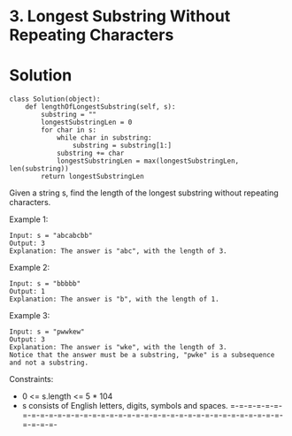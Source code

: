 # 3. Longest Substring Without Repeating Characters

# Solution
```python3
class Solution(object):
    def lengthOfLongestSubstring(self, s):
        substring = ""
        longestSubstringLen = 0
        for char in s:
            while char in substring:
                substring = substring[1:]
            substring += char
            longestSubstringLen = max(longestSubstringLen, len(substring))
        return longestSubstringLen
```

Given a string s, find the length of the longest
substring
without repeating characters.

Example 1:
```
Input: s = "abcabcbb"
Output: 3
Explanation: The answer is "abc", with the length of 3.
```
Example 2:
```
Input: s = "bbbbb"
Output: 1
Explanation: The answer is "b", with the length of 1.
```
Example 3:
```
Input: s = "pwwkew"
Output: 3
Explanation: The answer is "wke", with the length of 3.
Notice that the answer must be a substring, "pwke" is a subsequence and not a substring.
```
Constraints:
- 0 <= s.length <= 5 * 104
- s consists of English letters, digits, symbols and spaces.
=-=-=-=-=-=-=-=-=-=-=-=-=-=-=-=-=-=-=-=-=-=-=-=-=-=-=-=-=-=-=-=-=-=-=-=-=-=-=-=-
